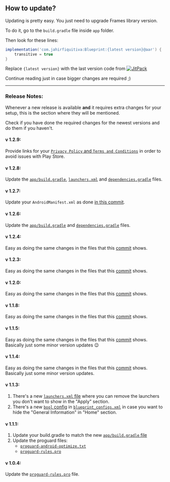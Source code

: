 ## How to update?

Updating is pretty easy. You just need to upgrade Frames library version.

To do it, go to the `build.gradle` file inside `app` folder.

Then look for these lines:
```gradle
implementation('com.jahirfiquitiva:Blueprint:{latest version}@aar') {
    transitive = true
}
```

Replace `{latest version}` with the last version code from [![JitPack](https://jitpack.io/v/com.jahirfiquitiva/Blueprint.svg)](https://jitpack.io/#com.jahirfiquitiva/Blueprint)

Continue reading just in case bigger changes are required ;)


------

### Release Notes:
Whenever a new release is available **and** it requires extra changes for your setup, this is the section where they will be mentioned.

Check if you have done the required changes for the newest versions and do them if you haven't.

#### v 1.2.9:
Provide links for your [`Privacy Policy` and `Terms and Conditions`](https://github.com/jahirfiquitiva/Blueprint/blob/sample/app/src/main/res/values/strings.xml#L31) in order to avoid issues with Play Store.

#### v 1.2.8:
Update the [`app/build.gradle`](https://github.com/jahirfiquitiva/Blueprint/blob/sample/app/build.gradle), [`launchers.xml`](https://github.com/jahirfiquitiva/Blueprint/blob/sample/app/src/main/res/values/launchers.xml) and [`dependencies.gradle`](https://github.com/jahirfiquitiva/Blueprint/blob/sample/dependencies.gradle) files.

#### v 1.2.7:
Update your `AndroidManifest.xml` as done [in this commit](https://github.com/jahirfiquitiva/Blueprint/commit/d764658515e4454e361e766bdb33eeccf2b35798).

#### v 1.2.6:
Update the [`app/build.gradle`](https://github.com/jahirfiquitiva/Blueprint/blob/sample/app/build.gradle) and [`dependencies.gradle`](https://github.com/jahirfiquitiva/Blueprint/blob/sample/dependencies.gradle) files.

#### v 1.2.4:
Easy as doing the same changes in the files that this [commit](https://github.com/jahirfiquitiva/Blueprint/commit/2aec21edd02a797088172b2d694fe2ac517088bd) shows.

#### v 1.2.3:
Easy as doing the same changes in the files that this [commit](https://github.com/jahirfiquitiva/Blueprint/commit/de649afc2a4c2bcadb502bab21ee2905848fd735) shows.

#### v 1.2.0:
Easy as doing the same changes in the files that this [commit](https://github.com/jahirfiquitiva/Blueprint/commit/fc306d4097433e4cfbad60de71776d4ef7787a04) shows.

#### v 1.1.8:
Easy as doing the same changes in the files that this [commit](https://github.com/jahirfiquitiva/Blueprint/commit/93f46d3596bde409752fd828af7f0a86b2099b46) shows.

#### v 1.1.5:
Easy as doing the same changes in the files that this [commit](https://github.com/jahirfiquitiva/Blueprint/commit/97ef8ba91458d5da9a9a2ea405440472f3da7242) shows. Basically just some minor version updates :wink:

#### v 1.1.4:
Easy as doing the same changes in the files that this [commit](https://github.com/jahirfiquitiva/Blueprint/commit/71343ab54e771df946a5e4d17ac4de44a8836b4b) shows. Basically just some minor version updates.

#### v 1.1.3:
1. There's a new [`launchers.xml` file](https://github.com/jahirfiquitiva/Blueprint/blob/sample/app/src/main/res/values/launchers.xml) where you can remove the launchers you don't want to show in the "Apply" section.
2. There's a new [`bool` config](https://github.com/jahirfiquitiva/Blueprint/blob/121db2c562a7a9cd4dca1c812e4af4d203722be2/app/src/main/res/values/blueprint_configs.xml#L30) in [`blueprint_configs.xml`](https://github.com/jahirfiquitiva/Blueprint/blob/sample/app/src/main/res/values/blueprint_configs.xml) in case you want to hide the "General Information" in "Home" section.

#### v 1.1.1:
1. Update your build.gradle to match the new [`app/build.gradle` file](https://github.com/jahirfiquitiva/Blueprint/blob/sample/app/build.gradle)
2. Update the proguard files:
    * [`proguard-android-optimize.txt`](https://github.com/jahirfiquitiva/Blueprint/blob/sample/app/proguard-android-optimize.txt)
    * [`proguard-rules.pro`](https://github.com/jahirfiquitiva/Blueprint/blob/sample/app/proguard-rules.pro)

#### v 1.0.4:

Update the [`proguard-rules.pro`](https://github.com/jahirfiquitiva/Blueprint/blob/sample/app/proguard-rules.pro) file.